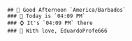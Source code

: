
        ## 👋 Good Afternoon `America/Barbados`
        ### 📅 Today is `04:09 PM`
        ### ⌚ It's `04:09 PM` there
        ### 🎩 With love, EduardoProfe666 
        